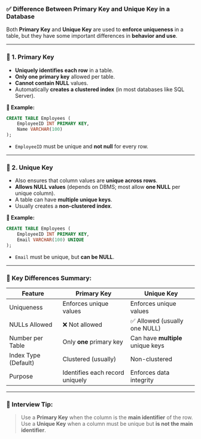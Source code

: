 ### ✅ Difference Between Primary Key and Unique Key in a Database

Both **Primary Key** and **Unique Key** are used to **enforce uniqueness** in a table, but they have some important differences in **behavior and use**.

---

### 🔹 1. **Primary Key**

* **Uniquely identifies each row** in a table.
* **Only one primary key** allowed per table.
* **Cannot contain NULL** values.
* Automatically **creates a clustered index** (in most databases like SQL Server).

**🧠 Example:**

```sql
CREATE TABLE Employees (
    EmployeeID INT PRIMARY KEY,
    Name VARCHAR(100)
);
```

* `EmployeeID` must be unique and **not null** for every row.

---

### 🔸 2. **Unique Key**

* Also ensures that column values are **unique across rows**.
* **Allows NULL values** (depends on DBMS; most allow **one NULL** per unique column).
* A table can have **multiple unique keys**.
* Usually creates a **non-clustered index**.

**🧠 Example:**

```sql
CREATE TABLE Employees (
    EmployeeID INT PRIMARY KEY,
    Email VARCHAR(100) UNIQUE
);
```

* `Email` must be unique, but **can be NULL**.

---

### 📌 Key Differences Summary:

| Feature              | Primary Key                     | Unique Key                        |
| -------------------- | ------------------------------- | --------------------------------- |
| Uniqueness           | Enforces unique values          | Enforces unique values            |
| NULLs Allowed        | ❌ Not allowed                   | ✅ Allowed (usually one NULL)      |
| Number per Table     | Only **one** primary key        | Can have **multiple** unique keys |
| Index Type (Default) | Clustered (usually)             | Non-clustered                     |
| Purpose              | Identifies each record uniquely | Enforces data integrity           |

---

### 🧠 Interview Tip:

> Use a **Primary Key** when the column is the **main identifier** of the row.
> Use a **Unique Key** when a column must be unique but **is not the main identifier**.